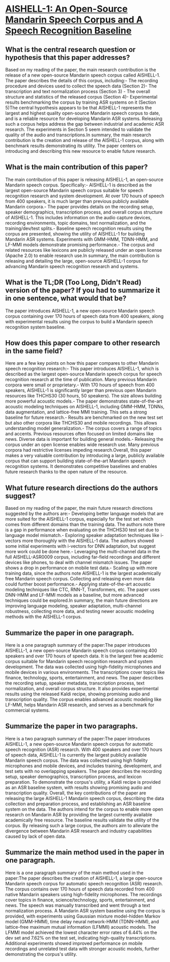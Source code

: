# [AISHELL-1: An Open-Source Mandarin Speech Corpus and A Speech   Recognition Baseline](https://arxiv.org/abs/1709.05522)

## What is the central research question or hypothesis that this paper addresses?

Based on my reading of the paper, the main research contribution is the release of a new open-source Mandarin speech corpus called AISHELL-1. The paper describes the details of this corpus, including:- The recording procedure and devices used to collect the speech data (Section 2)- The transcription and text normalization process (Section 3) - The overall structure and statistics of the released corpus (Section 4)- Experimental results benchmarking the corpus by training ASR systems on it (Section 5)The central hypothesis appears to be that AISHELL-1 represents the largest and highest quality open-source Mandarin speech corpus to date, and is a reliable resource for developing Mandarin ASR systems. Releasing such a corpus helps address the gap between industrial and academic ASR research. The experiments in Section 5 seem intended to validate the quality of the audio and transcriptions.In summary, the main research contribution is the creation and release of the AISHELL-1 corpus, along with benchmark results demonstrating its utility. The paper centers on introducing and describing this new resource to enable future research.


## What is the main contribution of this paper?

The main contribution of this paper is releasing AISHELL-1, an open-source Mandarin speech corpus. Specifically:- AISHELL-1 is described as the largest open-source Mandarin speech corpus suitable for speech recognition research and system development. At over 170 hours of speech from 400 speakers, it is much larger than previous publicly available Mandarin corpora.- The paper provides details on the recording setup, speaker demographics, transcription process, and overall corpus structure of AISHELL-1. This includes information on the audio capture devices, recording environments, topic domains, text normalization, and the training/dev/test splits.- Baseline speech recognition results using the corpus are presented, showing the utility of AISHELL-1 for building Mandarin ASR systems. Experiments with GMM-HMM, TDNN-HMM, and LF-MMI models demonstrate promising performance.- The corpus and related resources like lexicons are publicly released under an open license (Apache 2.0) to enable research use.In summary, the main contribution is releasing and detailing the large, open-source AISHELL-1 corpus for advancing Mandarin speech recognition research and systems.


## What is the TL;DR (Too Long, Didn't Read) version of the paper? If you had to summarize it in one sentence, what would that be?

The paper introduces AISHELL-1, a new open-source Mandarin speech corpus containing over 170 hours of speech data from 400 speakers, along with experimental results using the corpus to build a Mandarin speech recognition system baseline.


## How does this paper compare to other research in the same field?

Here are a few key points on how this paper compares to other Mandarin speech recognition research:- This paper introduces AISHELL-1, which is described as the largest open-source Mandarin speech corpus for speech recognition research at the time of publication. Many previous Mandarin corpora were small or proprietary.- With 170 hours of speech from 400 speakers, AISHELL-1 is significantly larger than previous open Mandarin resources like THCHS30 (30 hours, 50 speakers). The size allows building more powerful acoustic models.- The paper demonstrates state-of-the-art acoustic modeling techniques on AISHELL-1, including GMM-HMM, TDNNs, data augmentation, and lattice-free MMI training. This sets a strong baseline for future research.- Results are benchmarked on the new test set but also other corpora like THCHS30 and mobile recordings. This allows understanding model generalization.- The corpus covers a range of topics and accents. Previous resources often focused on limited domains like news. Diverse data is important for building general models.- Releasing the corpus under an open license enables wide research use. Many previous corpora had restrictive licenses impeding research.Overall, this paper makes a very valuable contribution by introducing a large, publicly available corpus that can support building state-of-the-art Mandarin speech recognition systems. It demonstrates competitive baselines and enables future research thanks to the open nature of the resource.


## What future research directions do the authors suggest?

Based on my reading of the paper, the main future research directions suggested by the authors are:- Developing better language models that are more suited for the AISHELL-1 corpus, especially for the test set which comes from different domains than the training data. The authors note there is a gap in performance when evaluating on the THCHS30 test set due to language model mismatch.- Exploring speaker adaptation techniques like i-vectors more thoroughly with the AISHELL-1 data. The authors showed some initial experiments with i-vectors for DNN adaptation, but suggest more work could be done here.- Leveraging the multi-channel data in the full AISHELL-ASR0009 corpus, including far-field recordings and different devices like phones, to deal with channel mismatch issues. The paper shows a drop in performance on mobile test data.- Scaling up with more training data, since the authors note AISHELL-1 is the largest academically free Mandarin speech corpus. Collecting and releasing even more data could further boost performance.- Applying state-of-the-art acoustic modeling techniques like CTC, RNN-T, Transformers, etc. The paper uses DNN-HMM and LF-MMI models as a baseline, but more advanced techniques could be explored.In summary, the main future directions are improving language modeling, speaker adaptation, multi-channel robustness, collecting more data, and testing newer acoustic modeling methods with the AISHELL-1 corpus.


## Summarize the paper in one paragraph.

Here is a one paragraph summary of the paper:The paper introduces AISHELL-1, a new open-source Mandarin speech corpus containing 400 speakers and over 170 hours of speech data. It is the largest free academic corpus suitable for Mandarin speech recognition research and system development. The data was collected using high-fidelity microphones and mobile devices in various environments. The transcriptions cover topics like finance, technology, sports, entertainment, and news. The paper describes the recording setup, speaker metadata, transcription process, text normalization, and overall corpus structure. It also provides experimental results using the released Kaldi recipe, showing promising audio and transcription quality. The corpus enables advanced acoustic modeling like LF-MMI, helps Mandarin ASR research, and serves as a benchmark for commercial systems.


## Summarize the paper in two paragraphs.

Here is a two paragraph summary of the paper:The paper introduces AISHELL-1, a new open-source Mandarin speech corpus for automatic speech recognition (ASR) research. With 400 speakers and over 170 hours of speech data, AISHELL-1 is currently the largest publicly available Mandarin speech corpus. The data was collected using high fidelity microphones and mobile devices, and includes training, development, and test sets with no overlapping speakers. The paper describes the recording setup, speaker demographics, transcription process, and lexicon preparation. To demonstrate the corpus's utility, a Kaldi recipe is provided as an ASR baseline system, with results showing promising audio and transcription quality. Overall, the key contributions of the paper are releasing the large AISHELL-1 Mandarin speech corpus, describing the data collection and preparation process, and establishing an ASR baseline system on the data. The authors intend for the corpus to enable more open research on Mandarin ASR by providing the largest currently available academically free resource. The baseline results validate the utility of the corpus. By releasing such a large corpus, the authors aim to alleviate the divergence between Mandarin ASR research and industry capabilities caused by lack of open data.


## Summarize the main method used in the paper in one paragraph.

Here is a one paragraph summary of the main method used in the paper:The paper describes the creation of AISHELL-1, a large open-source Mandarin speech corpus for automatic speech recognition (ASR) research. The corpus contains over 170 hours of speech data recorded from 400 native Mandarin speakers using high-fidelity microphones. The recordings cover topics in finance, science/technology, sports, entertainment, and news. The speech was manually transcribed and went through a text normalization process. A Mandarin ASR system baseline using the corpus is provided, with experiments using Gaussian mixture model-hidden Markov model (GMM-HMM), time delay neural network-HMM (TDNN-HMM), and lattice-free maximum mutual information (LFMMI) acoustic models. The LFMMI model achieved the lowest character error rates of 6.44% on the dev set and 7.62% on the test set, indicating high-quality transcriptions. Additional experiments showed improved performance on mobile recordings and unrelated test data with stronger acoustic models, further demonstrating the corpus's utility.
